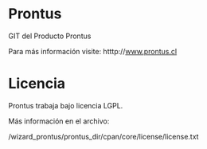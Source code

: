 Prontus
=======

GIT del Producto Prontus

Para más información visite: htttp://www.prontus.cl


Licencia
========

Prontus trabaja bajo licencia LGPL.

Más información en el archivo:

/wizard_prontus/prontus_dir/cpan/core/license/license.txt
